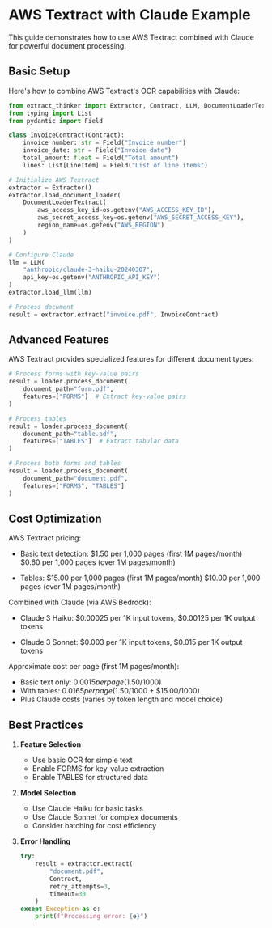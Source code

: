 # AWS Textract with Claude Example

This guide demonstrates how to use AWS Textract combined with Claude for powerful document processing.

## Basic Setup

Here's how to combine AWS Textract's OCR capabilities with Claude:

```python
from extract_thinker import Extractor, Contract, LLM, DocumentLoaderTextract
from typing import List
from pydantic import Field

class InvoiceContract(Contract):
    invoice_number: str = Field("Invoice number")
    invoice_date: str = Field("Invoice date")
    total_amount: float = Field("Total amount")
    lines: List[LineItem] = Field("List of line items")

# Initialize AWS Textract
extractor = Extractor()
extractor.load_document_loader(
    DocumentLoaderTextract(
        aws_access_key_id=os.getenv("AWS_ACCESS_KEY_ID"),
        aws_secret_access_key=os.getenv("AWS_SECRET_ACCESS_KEY"),
        region_name=os.getenv("AWS_REGION")
    )
)

# Configure Claude
llm = LLM(
    "anthropic/claude-3-haiku-20240307",
    api_key=os.getenv("ANTHROPIC_API_KEY")
)
extractor.load_llm(llm)

# Process document
result = extractor.extract("invoice.pdf", InvoiceContract)
```

## Advanced Features

AWS Textract provides specialized features for different document types:

```python
# Process forms with key-value pairs
result = loader.process_document(
    document_path="form.pdf",
    features=["FORMS"]  # Extract key-value pairs
)

# Process tables
result = loader.process_document(
    document_path="table.pdf",
    features=["TABLES"]  # Extract tabular data
)

# Process both forms and tables
result = loader.process_document(
    document_path="document.pdf",
    features=["FORMS", "TABLES"]
)
```

## Cost Optimization

AWS Textract pricing:

- Basic text detection: $1.50 per 1,000 pages (first 1M pages/month)
                       $0.60 per 1,000 pages (over 1M pages/month)

- Tables: $15.00 per 1,000 pages (first 1M pages/month)
         $10.00 per 1,000 pages (over 1M pages/month)

Combined with Claude (via AWS Bedrock):

- Claude 3 Haiku: $0.00025 per 1K input tokens, $0.00125 per 1K output tokens

- Claude 3 Sonnet: $0.003 per 1K input tokens, $0.015 per 1K output tokens

Approximate cost per page (first 1M pages/month):
- Basic text only: $0.0015 per page ($1.50/1000)
- With tables: $0.0165 per page ($1.50/1000 + $15.00/1000)
- Plus Claude costs (varies by token length and model choice)

## Best Practices

1. **Feature Selection**
   - Use basic OCR for simple text
   - Enable FORMS for key-value extraction
   - Enable TABLES for structured data

2. **Model Selection**
   - Use Claude Haiku for basic tasks
   - Use Claude Sonnet for complex documents
   - Consider batching for cost efficiency

3. **Error Handling**
   ```python
   try:
       result = extractor.extract(
           "document.pdf",
           Contract,
           retry_attempts=3,
           timeout=30
       )
   except Exception as e:
       print(f"Processing error: {e}")
   ```